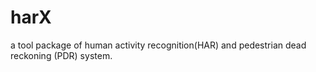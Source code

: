 # harX

a tool package of human activity recognition(HAR) and pedestrian dead reckoning  (PDR) system. 